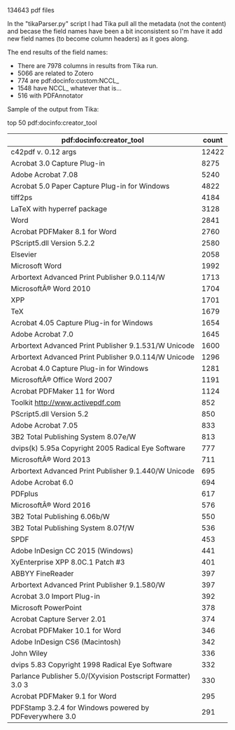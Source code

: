 134643 pdf files

In the "tikaParser.py" script I had Tika pull all the metadata (not the content) and becase the field names have been a bit inconsistent
so I'm have it add new field names (to become column headers) as it goes along. 

The end results of the field names:

  * There are 7978 columns in results from Tika run.
  * 5066 are related to Zotero
  * 774 are pdf:docinfo:custom:NCCL_
  * 1548 have NCCL_ whatever that is...
  * 516 with PDFAnnotator

Sample of the output from Tika:

top 50 pdf:docinfo:creator_tool

| pdf:docinfo:creator_tool                                     | count |
|--------------------------------------------------------------|-------|
| c42pdf v. 0.12 args                                          | 12422 |
| Acrobat 3.0 Capture Plug-in                                  | 8275  |
| Adobe Acrobat 7.08                                           | 5240  |
| Acrobat 5.0 Paper Capture Plug-in for Windows                | 4822  |
| tiff2ps                                                      | 4184  |
| LaTeX with hyperref package                                  | 3128  |
| Word                                                         | 2841  |
| Acrobat PDFMaker 8.1 for Word                                | 2760  |
| PScript5.dll Version 5.2.2                                   | 2580  |
| Elsevier                                                     | 2058  |
| Microsoft Word                                               | 1992  |
| Arbortext Advanced Print Publisher 9.0.114/W                 | 1713  |
| MicrosoftÂ® Word 2010                                        | 1704  |
| XPP                                                          | 1701  |
| TeX                                                          | 1679  |
| Acrobat 4.05 Capture Plug-in for Windows                     | 1654  |
| Adobe Acrobat 7.0                                            | 1645  |
| Arbortext Advanced Print Publisher 9.1.531/W Unicode         | 1600  |
| Arbortext Advanced Print Publisher 9.0.114/W Unicode         | 1296  |
| Acrobat 4.0 Capture Plug-in for Windows                      | 1281  |
| MicrosoftÂ® Office Word 2007                                 | 1191  |
| Acrobat PDFMaker 11 for Word                                 | 1124  |
| Toolkit http://www.activepdf.com                             | 852   |
| PScript5.dll Version 5.2                                     | 850   |
| Adobe Acrobat 7.05                                           | 833   |
| 3B2 Total Publishing System 8.07e/W                          | 813   |
| dvips(k) 5.95a Copyright 2005 Radical Eye Software           | 777   |
| MicrosoftÂ® Word 2013                                        | 711   |
| Arbortext Advanced Print Publisher 9.1.440/W Unicode         | 695   |
| Adobe Acrobat 6.0                                            | 694   |
| PDFplus                                                      | 617   |
| MicrosoftÂ® Word 2016                                        | 576   |
| 3B2 Total Publishing 6.06b/W                                 | 550   |
| 3B2 Total Publishing System 8.07f/W                          | 536   |
| SPDF                                                         | 453   |
| Adobe InDesign CC 2015 (Windows)                             | 441   |
| XyEnterprise XPP 8.0C.1  Patch #3                            | 401   |
| ABBYY FineReader                                             | 397   |
| Arbortext Advanced Print Publisher 9.1.580/W                 | 397   |
| Acrobat 3.0 Import Plug-in                                   | 392   |
| Microsoft PowerPoint                                         | 378   |
| Acrobat Capture Server 2.01                                  | 374   |
| Acrobat PDFMaker 10.1 for Word                               | 346   |
| Adobe InDesign CS6 (Macintosh)                               | 342   |
| John Wiley                                                   | 336   |
| dvips 5.83 Copyright 1998 Radical Eye Software               | 332   |
| Parlance Publisher 5.0/(Xyvision Postscript Formatter) 3.0 3 | 330   |
| Acrobat PDFMaker 9.1 for Word                                | 295   |
| PDFStamp 3.2.4 for Windows powered by PDFeverywhere 3.0      | 291   |
